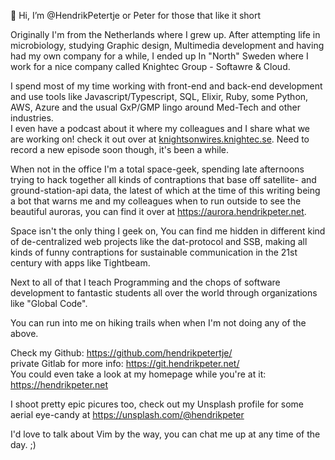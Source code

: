 👋 Hi, I’m @HendrikPetertje or Peter for those that like it short

Originally I'm from the Netherlands where I grew up. 
After attempting life in microbiology, studying Graphic design, Multimedia development and having had my own company for a while, I ended up In "North" Sweden where I work for a nice company called Knightec Group - Softawre & Cloud. 

I spend most of my time working with front-end and back-end development and use tools like Javascript/Typescript, SQL, Elixir, Ruby, some Python, AWS, Azure and the usual GxP/GMP lingo around Med-Tech and other industries.  
I even have a podcast about it where my colleagues and I share what we are working on! check it out over at [knightsonwires.knightec.se](https://knightsonwires.knightec.se/). Need to record a new episode soon though, it's been a while.

When not in the office I'm a total space-geek, spending late afternoons trying to hack together all kinds of contraptions that base off satellite- and ground-station-api data, the latest of which at the time of this writing being a bot that warns me and my colleagues when to run outside to see the beautiful auroras, you can find it over at https://aurora.hendrikpeter.net. 

Space isn't the only thing I geek on, You can find me hidden in different kind of de-centralized web projects like the dat-protocol and SSB, making all kinds of funny contraptions for sustainable communication in the 21st century with apps like Tightbeam. 

Next to all of that I teach Programming and the chops of software development to fantastic students all over the world through organizations like "Global Code".

You can run into me on hiking trails when when I'm not doing any of the above.

Check my Github: https://github.com/hendrikpetertje/  
private Gitlab for more info: https://git.hendrikpeter.net/  
You could even take a look at my homepage while you're at it: https://hendrikpeter.net

I shoot pretty epic picures too, check out my Unsplash profile for some aerial eye-candy at https://unsplash.com/@hendrikpeter

I'd love to talk about Vim by the way, you can chat me up at any time of the day. ;)

